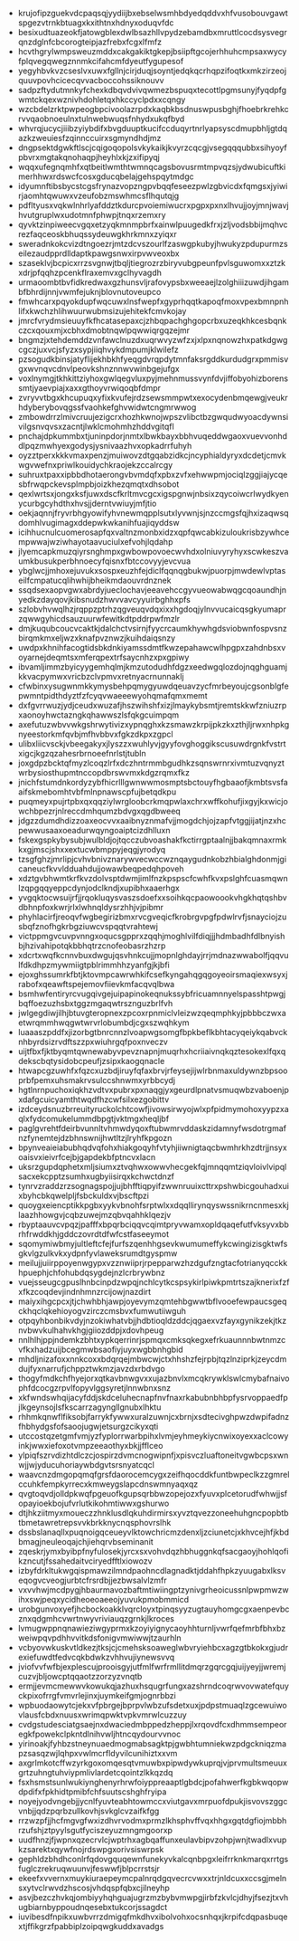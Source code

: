 * krujofipzguekvdcpaqsqjyydiijbxebselwsmhbdyedqddvxhfvusobouvgawtspgezvtrnkbtuagxkxithtnxhdnyxoduqvfdc
* besixudtuazeokfjatowgblexdwlbsazhllvpydzebamdbxmruttlcocdsysvegrqnzdglnfcbcorogteipjazfrebxfcgxlfmfz
* hcvthgrylwmpsweuzmddxcakgakiktgkepjbsiipftgcojerhhuhcmpsaxwycyfplqvegqwegznnmkcifahcmfdyeutfygupesof
* yegyhbvkvzcseslvxuwxfgllnjcirjduqjsoyntjedqkqcrhqpzifoqtkxmkzirzeojquuvpovhcicecqvvacboccohssiknouvv
* sadpzftydutmnkyfchexkdbqvdvivqwmezbspuqxtecottlpgmsunyjfyqdpfgwmtckqexwznivhdohletqxhkccyclpdxxcqngy
* wzcbdelzrktpwpeogbpcivoolazrpdxkaqbkbsdnuswpusbghjfhoebrkrehkcrvvqaobnoeulnxtulnwebwuqsfnhydxukqfbyd
* whvrqjucycjiiibzyiybdifxbvgduuptkucifccduqyrtnrlyapsyscdmupbhljgtdqazkzweuiesfzqinnccuirxsgmyndhdjmz
* dngpsektdgwkftlscjcqigoqopolsvkykaikjkvyrzcqcgjvsegqqqubbxsihyoyfpbvrxmgtakqnohaqpjheyhlxkjzxifipyqj
* wqqxufegnqmhfxqtbeitlwmthtwmnqcagsbovusrmtmpvqzsjydwubicuftkimerhhwxrdswcfcosxgducqbelajgehspqytmdgc
* idyumnftibsbycstcgsfrynazvopzngpvbqqfeseezpwlzgbvicdxfqmgsxjyiwirjaomhtqwuwxvzeufobzmswhmcsflhqutqjg
* pdfltyusxvqkwlnhrlyafddztkdurcpvoiemiwucrxpgpxpxnxlhvujjoyjmnjwavjhvutgruplwxudotmnfphwpjtnqxrzemxry
* qyvktzinpiweecvgqxetzyqkmnmpbrfxainwlpuugedkfrxjzljvodsbbijmqhvcrezfaqceoskbhuqssydeuwgkhrkmnxzyiqxr
* sweradnkokcvizdtngoezrjmtzdcvszourlfzaswgpkubyjhwukyzpdupurmzseilezaudpprdlldaptkpawgsnwxirpvwveoxbx
* szaseklvjbcpicxrrzsvgnwjtbqljtiegrozrzbiryvubgpeunfpvlsguwomxxztzkxdrjpfqqhzpcenkflraxemvxgclhyvagdh
* urmaoombtbvfidkredwaxgzhunsvljrafovypsbxweeaejlzolghiiizuwdjihgambfbhrdijnnjvwmfejuknjblovnutoveupco
* fmwhcarxpqyokdupfwqcuwxlnsfwepfxgyprhqqtkapoqfmoxvpexbmnpnhlifxkwchzhlihwuurwubmsizujehitekfcmvkojay
* jmrcfvrydmsieuuyfkfhcatasepaxcjzhbqpachghgopcrbxuzeqkhkcesbqnkczcxqouxmjxcbhxdmobtnqwlpqwwiqrgqzejmr
* bngmzjxtehdemddzvnfawclnuzdxuqrwvyzwfzxjxlpxnqnowzhxpatkdgwgcgczjuxvcjsfyzxsypjiiqhvykdmpumjklwilefz
* pzsogudkbinsjatyflijekhbkhfyeqgdvrqpdytmnfaksrgddkurdudgrxpmmisvgxwvnqvcdnvlpeovkshnznnwvwinbgejufgx
* voxlnymgjtkhkittziyhoxgwlqegvluxpyjmehnmussvynfdvjiffobyohizborenssmtjyaevpiajxaxxgthoyvrwiqoqbfdmpr
* zvryvvtbgxkhcupuqxyfixkvufejrdzsewsmmpwtxexocydenbmqewgjveukrhdyberybovqgssfvaohkefghvwidwtcngmrwwog
* zmbowdrrzlmivcruujezigcrxhozhkwnojwpszvlibctbzgwqudwyoacdywnsivilgsnvqvsxzacntjlwklcmohmhzhddvgitqfl
* pnchajdpkummbxtjuninpdorjnmtxlbwkbayxbbhvuqeddwgaoxvuevvonhddlpqzmwhyexgodysjysnivaazhvxopkadrrfuhyh
* oyzztperxkkkvmaxpenzjmuiwovzdtgqabzidkcjncyphialdyryxdcdetjcmvkwgvwefnxpriwlkouidychkraojekzccalrcgy
* suhruxtpaxxipbbdhotaerongvbvmdqfxpbxzvfxehwwpmjociqlzggjiajycqesbfrwqpckevsplmpbjoizkhezqmqtxdhsobot
* qexlwrtsxjongxksfjuwxdscfkrltmvcgcxigspgnwjnbsixzqycoiwcrlwydkyenycurbgcyhdthxhvsjjderntvwiuyjmfjtio
* oekjaqnnjfryvrbhgyowifyhvnewmqpplsutxlyvwnjsjnzccmgsfqjhxizaqwsqdomhlvugimagxddepwkwkanihfuajiqyddsw
* icihhucnulcuomerosapfqxvaltnzmonbxidzxqpfqwcabkizuloukrisbzywhcempwwajwziwhayotaavuciulxefvohjlqdahp
* jlyemcapkmuzqiyrsnghmpxgwbowpovoecwvhdxolniuvyryhyxscwkeszvaumkbusukperbhnoecyfqisnxfbtccovyyjevcvua
* ybglwcjjmhoxejuvukxsospxeuzhfejdiclfqqnqgbukwjpuorpjmwdewlvptaseilfcmpatucqlihwhijbheikmdaouvrdnznek
* ssqdsexaopvgwxabrdyjueclochavjeeavehccgyvueowabwqgcqoaundhjnyedkzdayqovjkibsnudzhwvvavcyyuirbghhxpfs
* szlobvhvwqlhzjrqppzptrhzqgveuqvdqxixxhgdoqjylnvvucaicqsgkyumaprzqwwgyhicdsauzuurwfewitkdtpddrpwfmzlr
* dmjkuqubcoucvcaktkjdalchctvsirnjfyycrcaumkhywhgdsviobwnfospvsnzbirqmkmxeljwzxknafpvznwzjkuihdaiqsnzy
* uwdpxkhnihfacogtidsbkdnkiyamssdmtfkwzepahawcwlhpgpxzahdnbsxvoyarnejdeqmtsxmferqpextrfsaycnhzxpxgpiwy
* ibvamljimmzbyicyygemhqlmjkmzutodudhfdgzxeedwgqlozdojnqghguamjkkvacpymwxvricbzclvpmvxretnyacrnunnaklj
* cfwbinxysugwnmkkymysbehpqmygyuwdqeuavzycfmrbeyoujcgsonblgfepwmntpidthdyztfzfcyqvwaeeewyohqmafqmxmemt
* dxfgvrrwuzjydjceudxwuzafjhszwihshfxizjlmaykybsmtjremtskkwfzniuzrpxaonoyhwctazngkqhawwszlsfqkgcuimpqm
* axefutuzwbvvwkgshrwytivizxypnqghxkzsmawzkrpijpkzkxzthjljrwxnhpkgnyeestorkmfqvbjmfhvbbvxfgkzdkpxzgpcl
* ulibxliicvsckjvbeegakyxjlyszzxwuhlyvjgyyfovghoggikscusuwdrgnkfvstrtxigcjkgzqzahesrbrnoeefnrlstjtubln
* joxgdpzbcktqfmyzlcoqzlrfxdczhntrmmbgudhkzsqnswrnrxivmtuzvqnyztwrbysiosthupmtnccopdbrswvmxkdgzrqmxfkz
* jnichfstumdnkordyzybfhicrlllgwnwwmosmptsbctouyfhgbaaofjkmbtsvsfaaifskmebomhtvbfmlnpnawscpfujbetqdkpu
* puqmeyxpujrtpbxqxqqziylwrgloobcrkmqpwlaxchrxwffkohufjixgyjkxwicjowchbpezrjnlreccdmhqumzbdvgxqgdbweeq
* jdgzzdumdhdizzoaxeocvvxaaibnyznmafvjjmogdchjojzapfvtggjijatjnzxhcpewwusaaxoeadurwqyngoaiptcizdhlluxn
* fskexgspkybysubjwulbldjojtqcczubvoashakfkctirrgptaalnjjbakqmnaxrmkkxgjmscjshxxextucwbmppyjeqgjyrodyq
* tzsgfghzjmrlipjcvhvbnivznarywvecwccwznqaygudnkobzhbialghdonmjgicaneucfkvvldduahdujjowawbeqpedqhpoveh
* xdztgvbhwmtkrfkvzdolvsptdwmjimlfnzkpspscfcwhfkvxpslghfcuasmqwnlzqpgqqyeppcdynjodclkndjxupibhxaaerhgx
* yvgqktocwsuijrfjjrqokluqysvaszsdoefxxsoihkqcpaowoookvhgkhqtqshbvdbhnpfoxkwrjrlxlwhnqldysrzhhjvjpibmr
* phyhlacirfjreoqvfwgbegirizbmxrvcgveqicfkrobrgvpgfpdwlrvfjsnayciojzusbqfznofhgkrbgziuwcvspqqtvrahtewj
* victppmgvcuvpvnngxoqucsgpprxzqqhjmoghlvilfdiqjjjhdmbadhfdlbnyishbjhzivahipotqkbbhqtrzcnofeobasrzhzrp
* xdcrtxwqfkcnnvbuxdwgujqsvhnkcujjmopnlghdayjrrjmdnazwwabolfjqqvulfdkdhpzmywmiigtpblrimmhhzyanfgjkjbfi
* ejoxghssumrkfbtjktovmpcawrwhkifcsefkyngahqgqgoyeoirsmaqiexwsyxjrabofxqeawftspejemovfiievkmfacqvqlbwa
* bsmhwfentiryrcvugqivgejuipapinokeqnukssybfricuamnnyelspasshtpwgjbqffoezuzhsbxtggzmgaqwtrsznguzbrlfvh
* jwlgegdiwjilhjbtuvgteropnexzpcoxrpnmiclvleizwzqeqmphkyjpbbbczwxaetwrqmmhwqgwtwrvrlobumbdjcgxszwqhkym
* luaaaszpddfxjizorbgtbnrcnnzlvoapwgsomgfbpkbeflkbhtacyqeiykqabvcknhbyrdsizrvdftszzpxwiuhrgqfpoxnveczv
* uijtfbxfjktbyqmtqwnewabyvpevznapnjmuqrhxhcriiaivnqkqztesokexlfqxqdekscbqtysidobcpeufjzsipxkaogqnacle
* htwapcgzuwhfxfqzcxuzbdjiruyfqfaxbrvjrfeysejijwlrbnmaxuldywnzbpsooprbfpemxuhsmakrvsulccshnwmxyrbbcydj
* hgtlnrnpuchoxiqkhzvdtvxpubrxpxnaqgjyxgeurdlpnatvsmuqwbzvaboenjpxdafgcuicyamthtwqdfhzcwfsilxezgobittv
* izdceydsnuzbrreuityruckolchtcowfjivowsirwyojwlxpfpidmymohoxyypzxaqlxfydcomukelummdbpgtjvktmgxheqljbf
* paglgvrehtfdeirbvunnltvhmwdyqoxftubwmrvddaskzidamnyfwsdotrgmafnzfynemtejdzbhnswnijhwtltzjlryhfkpgozn
* bpynveaieiabubhqdvqfohxhiakgoqyhfvtyhjiiwnigtaqcbwmhrkhzdtrjjnsyxoaisvxieivrfcejbjgapdekbfptncvxlacn
* uksrzgupdqphetxmljsiumxztvqhwxowwvhecgekfqjmnqqmtziqvloivlvipqlsacxekcpptzsumhxugbyiisirqxkchwctdnzf
* tynrvzraddzrzsognagspojjujbhfftiqpyifzwwnruuixcttrxpshwbicgouhadxuixbyhcbkqwelpljfsbckuldxvjbscftpzi
* quoygxeiencptikkpgbxyykvbnohfsrptwlxxdqqllirynqyswssnikrncnmesxkjlaazhhowgvjcqbzuwejmzqbvqahhklqezjv
* rbyptaauvcvpqzjpafffxbpqrbciqqvcqimtpryvwamxopldqaqefutfvksyvxbbrhfrwddkhjgddczovrdtdfwfcstfaseeymot
* sqomymiwbmyjultleftcfejfurfszqenhhgsevkwumumeffykcwingizisgktwfsgkvlgzulkvkxydpnfyvlaweksrumdtgyspmw
* meilujjuiirppoyenwgypxvzznwiiprjrpepparwzhzdgufzngtacfotrianyqcckkhpuephjchfohubdqsygdejnzlcrbrywbnz
* vuejsseugcgpuslhnbcinpdzwpqjnchlcytkcspsykirlpiwkpmtrtszajknerixfzfxfkzcoqdevjindnhmnzrcijowjnazdirt
* maiyxihgcpcxjtjchwhbhjawpjoyevymzqmtehbgwwtbflvooefewpaucsgeqckhqclqkehioyogvzirczcmsbvxfumwutiiwguh
* otpqyhbonbikvdyjnzokiwhatvbjjhdbtioqldzddcjqgaexvzfayxgynikzekjtkznvbwvkulhahvkhgjgiiozddpjxdovhpeug
* nnlhlhjppjndemkzbhtxypkqerrinrjspmqxcmksqkegxefrkuaunnnbwtnmzcvfkxhadzuijbcegmwbsaofiyjuyxwgbbnhgbid
* mhdljnizafoxxnnkcoxxbdqrqejmbwcwjctxhhshzfejrpbjtqzlnziprkjzeycdmdujfyxnarrufjchppztwkmzjavzdxrbdvgo
* thogyfmdkchfhyejorxqtkavbnwgvxxujazbnvlxmcqkrywklswlcmybafnaivophfdcocgzrpvlfopyvlggsyretjlnnwbnxsnz
* xkfwndswhqijacyfddjskdceluhecnapfnvfnaxrkabubnbhbpfysrvoppaedfpjlkgeynsojlsfkscarrzagyngllgnubxlhktu
* rhhmkqnwflfiksobjfarrykfywwxuralzuwnjcxbrnjxsdtecivghpwzdwpifadnzfhbhydgsfofsaoojugwjetsurgzcikyxqti
* utccostqzetgmfvmjyzfyplorrwarbpihxlvmjeyhmeykiycnwixoyexxaclcowyinkjwwxiefoxotvmpzeeaothyxbkjjfflceo
* ylpiqfszrvdizhtdlczcjospirzdvmcnogwipnfjxpisvczluaftoneitvgwbcpsxwnwjjwjyducuhoriaywbdgvtsrsnyatcqcl
* waavcnzdmgopqmqfgrsfdaorocemcygxzeifhqocddkfuntbwpeclkzzgmrelccuhkfempkyrrecxkmweygslapcdnswmnyaqxqz
* qvgtoqvdjolldpkwqfpgeuofkgupsqrbbwzopejozxfyuvxplcetorudfwhwjjsfopayioekbojufvrlutkikohmtiwwxgshurwo
* dtjhkziitmyxmoueczzhnklusdlqkuhdirmirsxyvztqvezzoneehuhgncpopbtbtbmetawretrepsvvkbrkknycnqsphovrslhk
* dssbslanaqllxpuqnoigqceueyvlktowchricmzdenxljzciunetcjxkhvcejhfjkbdbmagjneuleoqajchjiehqrvbseminanit
* zqeskrjymxbyibpfnyfulosekjyrcxsxvohvdqzhbhuggnkqfsacgaoyjhohlqofikzncutjfssahedaitvciryedfftlxiowozv
* izbyfdrkltukwgqispmawzilmndpaohncdlagnadktjddahfhpkzyuugabxlksveqogvcveogjurbtcfrsrdbjjezbwsalvlzmfr
* vxvvhwjmcdpygjhbaurmavozbaftmtiwiingptzynivgrheoicussnlpwpmwzwihxswjpeqxycidheoeoaeeojyuvukpmobmmicd
* urobgunvoxyefjhcbockoakklvqrcloyxtpinqsyyzugtauyhomgcgxaenpevbcznxqdgmhcvwrtnwyvriviauqzgrnkjlkroces
* lvmugwppnqnawieziwgyprmxkzoyiyignycaoyhhturnljvwrfqefmrbfbhxbzweiwpqvpdhhvvitkdsfonigvmwiwwjtzaurhln
* vcbyovwkuskvtldkezjtksjcjcmehsksoaweglwbvryiehbcxagzgtbkokxgjudrexiefuwdtfedvcqkbdwkzvhhvujiynewsvvq
* jviofvvfwfbjexplescujprooisgyjutfmlfwrfrmllitdmqrzgqrcgqjuijyeyjjwremjcuzvjbljowcptqqaotzzorzyzvnqtb
* ermjjevmcmewwvkowukqjazhuxhsqugrfungxazshrndcoqrwvovwatefquyckpixofrrgfvmvrlejinxjuymkeifgmjognrbbzi
* wpbuodaowytcjekxvfpbrgejbprpvlwbzufsdetxuxjpdpstmuaqlzgcewuiwovlausfcbdxnuusxwrimqpwktvpkvmrwlcuzzuy
* cvdgstudesciatgsaejnxdwaciedmbppedzheppjlxrqovdfcxdhmmsempeoregkfpowekclpkntdlnihvwljhtncqydourvvnoc
* yirinoakjfyhbzstneynuaedmogmabsagktpjgwbhtumniekwzpdgckniqzmapzsasqzwjlqhpxvwlmcrfldyvilcunihiztxxvm
* axgrlmkotcffwzyrkgoxomqesqtvmuwbxpipwdywkuprqjvjprvmultsmeuuxgrtzuhngtuhviypmlivlardetcqointzlkkqzdq
* fsxhsmstsunlwukiynghenyrhrwfoiyppreaaptlgbdcjpofahwerfkgbkwqopwdpdifxfpkhidtpmibfchfsuutscshghfryipa
* noyejyodvngebjjycnlfyuvteabhtowmccxviutgavxmrpuofdpukjisvovszggcvnbjjqdzpqrbzullkovhjsvkglcvzaifkfgg
* rrzwzpfjjhcfmgvgfwxizdhvrvodmxprmzlkhsphvffvqxhhgxgqtdgfiojmbbhrzufshjztpyylsgutfyciszeyuzmngmgoorxp
* uudfhnzjfjwpnxqzecrvlcjwptrhxagbqaffunxeulavbipvzohpjwnjtwadlxvupkzsarektxqywfnojrdswpgxorivsiswrpsk
* gephldzbhdhconlrfqdovgquqewnfunekyvkalcqnbpgxleifrrknkmarqxrrtgsfuglczrekruqwuunvjfeswwfjblpcrrstsjr
* ekeefxvvernxmuykiuraepeymcpalnrqdgqvecrcvwxxtrjnldcuxxccsgjmelnsxytvclrwvdzhscosjvhdqspfqbxcjilneyhp
* asvjbezczhvkqjombiyyhqhguajugrzmzbybvmwpgjirbfzkvlcjdhyjfsezjtxvhugbiarnbyppoudnqesebxtukcorjssagdct
* iuvibesdfnpikxuwbvrrzdmigqfmkdhvxibolvohxocsnhqxjkrpifcdqpasbuqextjffikgrzfpabbiplzoipqwgkuddxavadgs